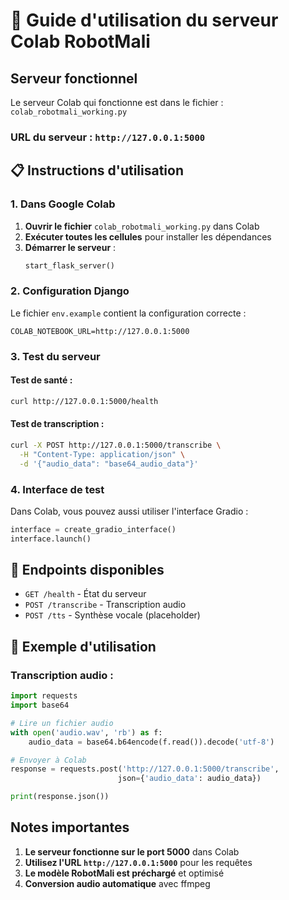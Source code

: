 # 🚀 Guide d'utilisation du serveur Colab RobotMali

##  Serveur fonctionnel

Le serveur Colab qui fonctionne est dans le fichier : `colab_robotmali_working.py`

### URL du serveur : `http://127.0.0.1:5000`

## 📋 Instructions d'utilisation

### 1. Dans Google Colab

1. **Ouvrir le fichier** `colab_robotmali_working.py` dans Colab
2. **Exécuter toutes les cellules** pour installer les dépendances
3. **Démarrer le serveur** :
   ```python
   start_flask_server()
   ```

### 2. Configuration Django

Le fichier `env.example` contient la configuration correcte :
```
COLAB_NOTEBOOK_URL=http://127.0.0.1:5000
```

### 3. Test du serveur

#### Test de santé :
```bash
curl http://127.0.0.1:5000/health
```

#### Test de transcription :
```bash
curl -X POST http://127.0.0.1:5000/transcribe \
  -H "Content-Type: application/json" \
  -d '{"audio_data": "base64_audio_data"}'
```

### 4. Interface de test

Dans Colab, vous pouvez aussi utiliser l'interface Gradio :
```python
interface = create_gradio_interface()
interface.launch()
```

## 🔧 Endpoints disponibles

- `GET /health` - État du serveur
- `POST /transcribe` - Transcription audio
- `POST /tts` - Synthèse vocale (placeholder)

## 📝 Exemple d'utilisation

### Transcription audio :
```python
import requests
import base64

# Lire un fichier audio
with open('audio.wav', 'rb') as f:
    audio_data = base64.b64encode(f.read()).decode('utf-8')

# Envoyer à Colab
response = requests.post('http://127.0.0.1:5000/transcribe', 
                        json={'audio_data': audio_data})

print(response.json())
```

##  Notes importantes

1. **Le serveur fonctionne sur le port 5000** dans Colab
2. **Utilisez l'URL `http://127.0.0.1:5000`** pour les requêtes
3. **Le modèle RobotMali est préchargé** et optimisé
4. **Conversion audio automatique** avec ffmpeg


